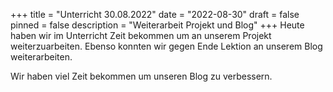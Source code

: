 +++
title = "Unterricht 30.08.2022"
date = "2022-08-30"
draft = false
pinned = false
description = "Weiterarbeit Projekt und Blog"
+++
Heute haben wir im Unterricht Zeit bekommen um an unserem Projekt weiterzuarbeiten. Ebenso konnten wir gegen Ende Lektion an unserem Blog weiterarbeiten. 

Wir haben viel Zeit bekommen um unseren Blog zu verbessern.
